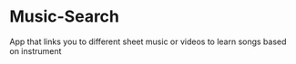 # Music-Search
App that links you to different sheet music or videos to learn songs based on instrument
